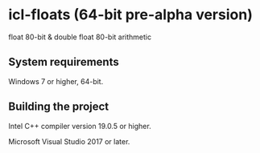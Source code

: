 # icl-floats (64-bit pre-alpha version)
float 80-bit &amp; double float 80-bit arithmetic
## System requirements
Windows 7 or higher, 64-bit.
## Building the project
Intel C++ compiler version 19.0.5 or higher.

Microsoft Visual Studio 2017 or later.
